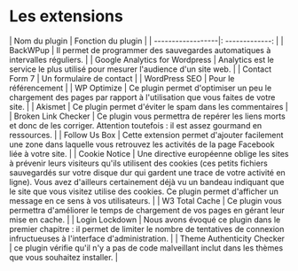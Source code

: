 # Les extensions



| Nom du plugin     |    Fonction du plugin   |
| ------------------|: -------------: |
|   BackWPup        |  Il permet de programmer des sauvegardes automatiques à intervalles réguliers.       |
| Google Analytics for Wordpress       | Analytics est le service le plus utilisé pour mesurer l'audience d'un site web.        |
| Contact Form 7     |  Un formulaire de contact        |
| WordPress SEO     |   Pour le référencement        |
| WP Optimize      |     Ce plugin permet d'optimiser un peu le chargement des pages par rapport à l'utilisation que vous faites de votre site.       |
| Akismet     |     Ce plugin permet d'éviter le spam dans les commentaires       |
| Broken Link Checker    |  Ce plugin vous permettra de repérer les liens morts et donc de les corriger. Attention toutefois : il est assez gourmand en ressources.
      |
| Follow Us Box   |     Cette extension permet d'ajouter facilement une zone dans laquelle vous retrouvez les activités de la page Facebook liée à votre site.      |
| Cookie Notice   |   Une directive européenne oblige les sites à prévenir leurs visiteurs qu'ils utilisent des cookies (ces petits fichiers sauvegardés sur votre disque dur qui gardent une trace de votre activité en ligne). Vous avez d'ailleurs certainement déjà vu un bandeau indiquant que le site que vous visitez utilise des cookies. Ce plugin permet d'afficher un message en ce sens à vos utilisateurs.       |
| W3 Total Cache     |    Ce plugin vous permettra d'améliorer le temps de chargement de vos pages en gérant leur mise en cache.      |
| Login Lockdown    |   Nous avons évoqué ce plugin dans le premier chapitre : il permet de limiter le nombre de tentatives de connexion infructueuses à l'interface d'administration.     |
| Theme Authenticity Checker    |     ce plugin vérifie qu'il n'y a pas de code malveillant inclut dans les thèmes que vous souhaitez installer.    |
